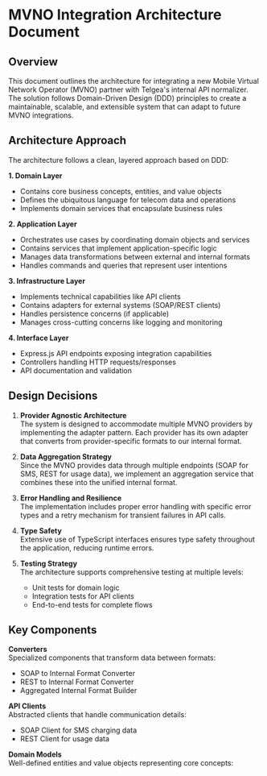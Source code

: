 # MVNO Integration Architecture Document

## Overview

This document outlines the architecture for integrating a new Mobile Virtual Network Operator (MVNO) partner with Telgea's internal API normalizer. The solution follows Domain-Driven Design (DDD) principles to create a maintainable, scalable, and extensible system that can adapt to future MVNO integrations.

## Architecture Approach

The architecture follows a clean, layered approach based on DDD:

**1. Domain Layer**

- Contains core business concepts, entities, and value objects
- Defines the ubiquitous language for telecom data and operations
- Implements domain services that encapsulate business rules

**2. Application Layer**

- Orchestrates use cases by coordinating domain objects and services
- Contains services that implement application-specific logic
- Manages data transformations between external and internal formats
- Handles commands and queries that represent user intentions

**3. Infrastructure Layer**

- Implements technical capabilities like API clients
- Contains adapters for external systems (SOAP/REST clients)
- Handles persistence concerns (if applicable)
- Manages cross-cutting concerns like logging and monitoring

**4. Interface Layer**

- Express.js API endpoints exposing integration capabilities
- Controllers handling HTTP requests/responses
- API documentation and validation

## Design Decisions

1. **Provider Agnostic Architecture**  
   The system is designed to accommodate multiple MVNO providers by implementing the adapter pattern. Each provider has its own adapter that converts from provider-specific formats to our internal format.

2. **Data Aggregation Strategy**  
   Since the MVNO provides data through multiple endpoints (SOAP for SMS, REST for usage data), we implement an aggregation service that combines these into the unified internal format.

3. **Error Handling and Resilience**  
   The implementation includes proper error handling with specific error types and a retry mechanism for transient failures in API calls.

4. **Type Safety**  
   Extensive use of TypeScript interfaces ensures type safety throughout the application, reducing runtime errors.

5. **Testing Strategy**  
   The architecture supports comprehensive testing at multiple levels:
   - Unit tests for domain logic
   - Integration tests for API clients
   - End-to-end tests for complete flows

## Key Components

**Converters**  
Specialized components that transform data between formats:

- SOAP to Internal Format Converter
- REST to Internal Format Converter
- Aggregated Internal Format Builder

**API Clients**  
Abstracted clients that handle communication details:

- SOAP Client for SMS charging data
- REST Client for usage data

**Domain Models**  
Well-defined entities and value objects representing core concepts:

